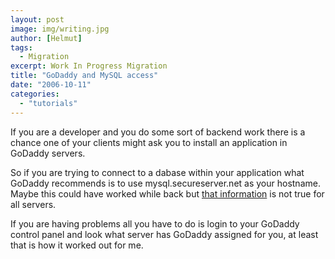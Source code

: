 ```yaml
---
layout: post
image: img/writing.jpg
author: [Helmut]
tags:
  - Migration
excerpt: Work In Progress Migration
title: "GoDaddy and MySQL access"
date: "2006-10-11"
categories: 
  - "tutorials"
---
```


If you are a developer and you do some sort of backend work there is a chance one of your clients might ask you to install an application in GoDaddy servers.

So if you are trying to connect to a dabase within your application what GoDaddy recommends is to use mysql.secureserver.net as your hostname. Maybe this could have worked while back but [that information](http://help.godaddy.com/article.php?article_id=249&topic_id=&& "GoDaddy Help Menu") is not true for all servers.

If you are having problems all you have to do is login to your GoDaddy control panel and look what server has GoDaddy assigned for you, at least that is how it worked out for me.
